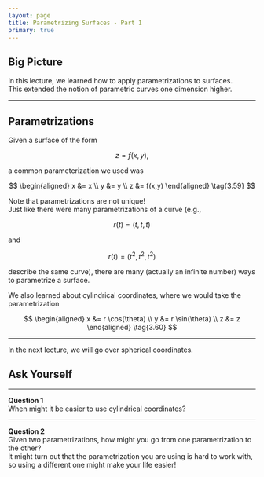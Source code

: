 ```yaml
---
layout: page
title: Parametrizing Surfaces - Part 1
primary: true
---
```


## Big Picture

In this lecture, we learned how to apply parametrizations to surfaces.  
This extended the notion of parametric curves one dimension higher.

---

## Parametrizations

Given a surface of the form  

$$
z = f(x,y),
$$

a common parameterization we used was  

$$
\begin{aligned}
x &= x \\
y &= y \\
z &= f(x,y)
\end{aligned} \tag{3.59}
$$

Note that parametrizations are not unique!  
Just like there were many parametrizations of a curve (e.g.,  

$$
r(t) = (t, t, t)
$$

and  

$$
r(t) = (t^2, t^2, t^2)
$$

describe the same curve), there are many (actually an infinite number) ways to parametrize a surface.

We also learned about cylindrical coordinates, where we would take the parametrization  

$$
\begin{aligned}
x &= r \cos(\theta) \\
y &= r \sin(\theta) \\
z &= z
\end{aligned} \tag{3.60}
$$

---

In the next lecture, we will go over spherical coordinates.

## Ask Yourself

---

**Question 1**  
When might it be easier to use cylindrical coordinates?

---

**Question 2**  
Given two parametrizations, how might you go from one parametrization to the other?  
It might turn out that the parametrization you are using is hard to work with, so using a different one might make your life easier!